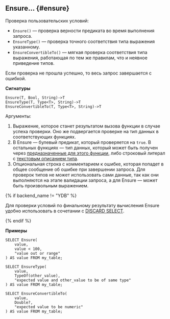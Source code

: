 ## Ensure... {#ensure}

Проверка пользовательских условий:

* `Ensure()` — проверка верности предиката во время выполнения запроса.
* `EnsureType()` — проверка точного соответствия типа выражения указанному.
* `EnsureConvertibleTo()` — мягкая проверка соответствия типа выражения, работающая по тем же правилам, что и неявное приведение типов.

Если проверка не прошла успешно, то весь запрос завершается с ошибкой.

**Сигнатуры**
```
Ensure(T, Bool, String)->T
EnsureType(T, Type<T>, String)->T
EnsureConvertibleTo(T, Type<T>, String)->T
```

Аргументы:

1. Выражение, которое станет результатом вызова функции в случае успеха проверки. Оно же подвергается проверке на тип данных в соответствующих функциях.
2. В Ensure — булевый предикат, который проверяется на `true`. В остальных функциях — тип данных, который может быть получен через [предназначенные для этого функции](../../types.md), либо строковый литерал с [текстовым описанием типа](../../../types/type_string.md).
3. Опциональная строка с комментарием к ошибке, которая попадет в общее сообщение об ошибке при завершении запроса. Для проверок типов не может использовать сами данные, так как они выполняются на этапе валидации запроса, а для Ensure — может быть произвольным выражением.

{% if backend_name != "YDB" %}

Для проверки условий по финальному результату вычисления Ensure удобно использовать в сочетании с [DISCARD SELECT](../../../syntax/discard.md).

{% endif %}

**Примеры**
``` yql
SELECT Ensure(
    value,
    value < 100,
    "value out or range"
) AS value FROM my_table;
```

``` yql
SELECT EnsureType(
    value,
    TypeOf(other_value),
    "expected value and other_value to be of same type"
) AS value FROM my_table;
```

``` yql
SELECT EnsureConvertibleTo(
    value,
    Double?,
    "expected value to be numeric"
) AS value FROM my_table;
```
